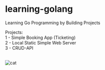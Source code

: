 # learning-golang
Learning Go Programming by Building Projects

Projects:\
1 - Simple Booking App (Ticketing)\
2 - Local Static Simple Web Server\
3 - CRUD-API

<br>![cat](https://github-production-user-asset-6210df.s3.amazonaws.com/62666332/253642655-0438a9e1-d47d-4570-873c-5ddd59f46e9e.svg)</br>
